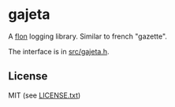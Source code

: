 
# gajeta

A [flon](http://flon.io) logging library. Similar to french "gazette".

The interface is in [src/gajeta.h](src/gajeta.h).


## License

MIT (see [LICENSE.txt](LICENSE.txt))

